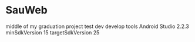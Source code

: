 # SauWeb
middle of my graduation project
test dev
develop tools Android Studio 2.2.3
minSdkVersion 15
targetSdkVersion 25
